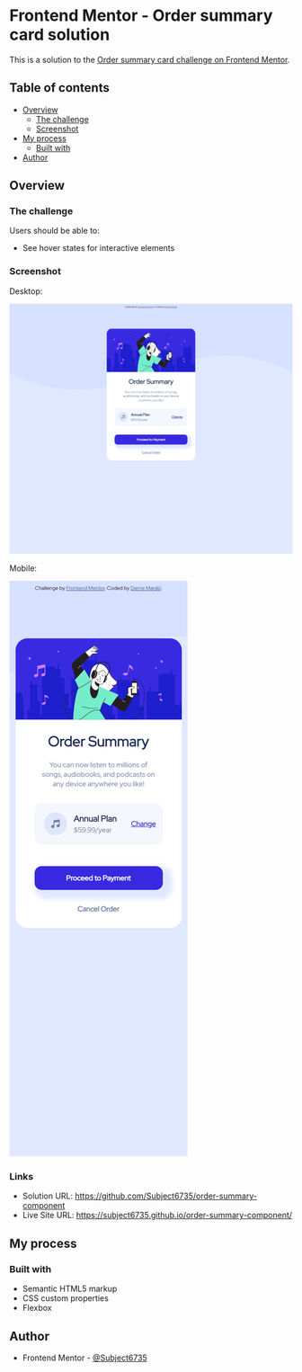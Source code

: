 # Frontend Mentor - Order summary card solution

This is a solution to the [Order summary card challenge on Frontend Mentor](https://www.frontendmentor.io/challenges/order-summary-component-QlPmajDUj).

## Table of contents

- [Overview](#overview)
  - [The challenge](#the-challenge)
  - [Screenshot](#screenshot)
- [My process](#my-process)
  - [Built with](#built-with)
- [Author](#author)

## Overview

### The challenge

Users should be able to:

- See hover states for interactive elements

### Screenshot

Desktop:

![](solution/solution_desktop.jpg)

Mobile:

![](solution/solution_mobile.jpg)

### Links

- Solution URL: https://github.com/Subject6735/order-summary-component
- Live Site URL: https://subject6735.github.io/order-summary-component/

## My process

### Built with

- Semantic HTML5 markup
- CSS custom properties
- Flexbox

## Author

- Frontend Mentor - [@Subject6735](https://www.frontendmentor.io/profile/Subject6735)
